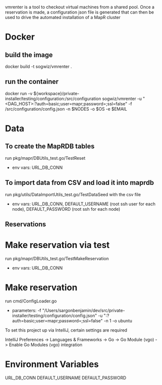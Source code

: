 vmrenter is a tool to checkout virtual machines from a shared pool. Once a reservation is made, a configuration json file is generated that can then be used to drive the automated installation of a MapR cluster 

# Docker
## build the image
docker build -t sogwiz/vmrenter .
## run the container
docker run -v ${workspace}/private-installer/testing/configuration:/src/configuration sogwiz/vmrenter -u "<DAG_HOST>:<PORT>?auth=basic;user=mapr;password=<PASSWORD>;ssl=false" -f /src/configuration/config.json -n $NODES -o $OS -e $EMAIL

# Data 
## To create the MapRDB tables
run pkg/mapr/DBUtils_test.go/TestReset
- env vars: URL_DB_CONN

## To import data from CSV and load it into maprdb
run pkg/utils/DataImportUtils_test.go/TestDataSeed with the csv file
- env vars: URL_DB_CONN, DEFAULT_USERNAME (root ssh user for each node), DEFAULT_PASSWORD (root ssh for each node)

## Reservations
# Make reservation via test
run pkg/mapr/DBUtils_test.go/TestMakeReservation
- env vars: URL_DB_CONN

# Make reservation
run cmd/ConfigLoader.go
- parameters: -f
              "/Users/sargonbenjamin/dev/src/private-installer/testing/configuration/config.json"
              -u
              "<host>:<port>?auth=basic;user=mapr;password=<PASSWORD>;ssl=false"
              -n
              1
              -o
              ubuntu

To set this project up via IntelliJ, certain settings are required

IntelliJ Preferences -> Languages & Frameworks -> Go -> Go Module (vgo) -> Enable Go Modules (vgo) integration

# Environment Variables
URL_DB_CONN
DEFAULT_USERNAME
DEFAULT_PASSWORD





